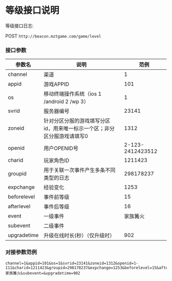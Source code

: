 等级接口说明
=========================

等级接口日志:

POST `http://beacon.mztgame.com/game/level`
 
### 接口参数
 
| 参数名 | 说明 | 范例 |
|------|------|------|
| channel | 渠道 | 1 |
| appid | 游戏APPID | 101 |
| os | 移动终端操作系统（ios 1 /android 2 /wp 3） | 1 |
| svrid | 服务器编号 | 23141 |
| zoneid | 针对分区分服的游戏填写分区id，用来唯一标示一个区；非分区分服游戏请填写0 | 1312 |
| openid | 用户OPENID号 | 2-123-2412423512 |
| charid | 玩家角色ID | 1211423 |
| groupid | 用于关联一次事件产生多条不同类型的日志 | 298178237 |
| expchange | 经验变化 | 1253 |
| beforelevel | 事件前等级 | 15 |
| afterlevel | 事件后等级 | 16 |
| event | 一级事件 | 家族篝火 |
| subevent | 二级事件 |  |
| upgradetime | 升级在线时长(秒）（仅升级时） | 902 |


### 对接参数范例

```
channel=1&appid=101&os=1&svrid=23141&zoneid=1312&openid=1-111&charid=1211423&groupid=298178237&expchange=1253&beforelevel=15&afterlevel=16&event=家族篝火&subevent=&upgradetime=902
```
